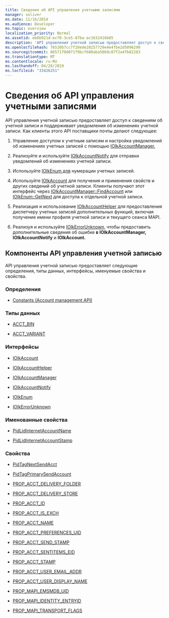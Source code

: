 ```yaml
---
title: Сведения об API управления учетными записями
manager: soliver
ms.date: 11/16/2014
ms.audience: Developer
ms.topic: overview
localization_priority: Normal
ms.assetid: eb6b921d-ecf8-3ce5-87ba-ac1632416b05
description: 'API управления учетной записью предоставляет доступ к сведениям об учетной записи и поддерживает уведомления об изменениях учетной записи. Как клиенты этого API поставщики почты делают следующее:'
ms.openlocfilehash: 76520b7cc7f28ede28257729e4e4fbe2d5096290
ms.sourcegitcommit: 8657170d071f9bcf680aba50b9c07f2a4fb82283
ms.translationtype: MT
ms.contentlocale: ru-RU
ms.lasthandoff: 04/28/2019
ms.locfileid: "33426251"
---
```

# <a name="about-the-account-management-api"></a>Сведения об API управления учетными записями

API управления учетной записью предоставляет доступ к сведениям об учетной записи и поддерживает уведомления об изменениях учетной записи. Как клиенты этого API поставщики почты делают следующее:
  
1. Управление доступом к учетным записям и настройка уведомлений об изменениях учетных записей с помощью [IOlkAccountManager.](iolkaccountmanager.md) 
    
2. Реализуйте и используйте [IOlkAccountNotify](iolkaccountnotify.md) для отправки уведомлений об изменениях учетной записи. 
    
3. Используйте [IOlkEnum для](iolkenum.md) нумерации учетных записей. 
    
4. Используйте [IOlkAccount](iolkaccount.md) для получения и применения свойств и других сведений об учетной записи. Клиенты получают этот интерфейс через [IOlkAccountManager::FindAccount](iolkaccountmanager-findaccount.md) или [IOlkEnum::GetNext](iolkenum-getnext.md) для доступа к отдельной учетной записи. 
    
5. Реализация и использование [IOlkAccountHelper](iolkaccounthelper.md) для предоставления диспетчеру учетных записей дополнительных функций, включая получение имени профиля учетной записи и текущего сеанса MAPI. 
    
6. Реализуя и используйте [IOlkErrorUnknown,](iolkerrorunknown.md) чтобы предоставить дополнительные сведения об ошибке **в IOlkAccountManager,** **IOlkAccountNotify** и **IOlkAccount.** 

##  <a name="account-management-api-components"></a>Компоненты API управления учетной записью

API управления учетной записью предоставляет следующие определения, типы данных, интерфейсы, именуемые свойства и свойства.
  
### <a name="definitions"></a>Определения
  
- [Constants (Account management API)](constants-account-management-api.md)
    
### <a name="data-types"></a>Типы данных
  
- [ACCT_BIN](acct_bin.md)
    
- [ACCT_VARIANT](acct_variant.md)
    
### <a name="interfaces"></a>Интерфейсы
  
- [IOlkAccount](iolkaccount.md)
    
- [IOlkAccountHelper](iolkaccounthelper.md)
    
- [IOlkAccountManager](iolkaccountmanager.md)
    
- [IOlkAccountNotify](iolkaccountnotify.md)
    
- [IOlkEnum](iolkenum.md)
    
- [IOlkErrorUnknown](iolkerrorunknown.md)
    
### <a name="named-properties"></a>Именованные свойства
  
- [PidLidInternetAccountName](pidlidinternetaccountname.md)
    
- [PidLidInternetAccountStamp](pidlidinternetaccountstamp.md)
    
### <a name="properties"></a>Свойства
  
- [PidTagNextSendAcct](pidtagnextsendacct.md)
    
- [PidTagPrimarySendAccount](pidtagprimarysendaccount.md)
    
- [PROP_ACCT_DELIVERY_FOLDER](prop_acct_delivery_folder.md)
    
- [PROP_ACCT_DELIVERY_STORE](prop_acct_delivery_store.md)
    
- [PROP_ACCT_ID](prop_acct_id.md)
    
- [PROP_ACCT_IS_EXCH](prop_acct_is_exch.md)
    
- [PROP_ACCT_NAME](prop_acct_name.md)
    
- [PROP_ACCT_PREFERENCES_UID](prop_acct_preferences_uid.md)
    
- [PROP_ACCT_SEND_STAMP](prop_acct_send_stamp.md)
    
- [PROP_ACCT_SENTITEMS_EID](prop_acct_sentitems_eid.md)
    
- [PROP_ACCT_STAMP](prop_acct_stamp.md)
    
- [PROP_ACCT_USER_EMAIL_ADDR](prop_acct_user_email_addr.md)
    
- [PROP_ACCT_USER_DISPLAY_NAME](prop_acct_user_display_name.md)
    
- [PROP_MAPI_EMSMDB_UID](prop_mapi_emsmdb_uid.md)
    
- [PROP_MAPI_IDENTITY_ENTRYID](prop_mapi_identity_entryid.md)
    
- [PROP_MAPI_TRANSPORT_FLAGS](prop_mapi_transport_flags.md)
    


